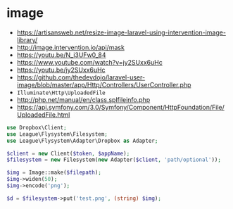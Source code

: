 # image

* https://artisansweb.net/resize-image-laravel-using-intervention-image-library/
* http://image.intervention.io/api/mask
* https://youtu.be/N_i3UFw0_84
* https://www.youtube.com/watch?v=jy2SUxx6uHc
* https://youtu.be/jy2SUxx6uHc
* https://github.com/thedevdojo/laravel-user-image/blob/master/app/Http/Controllers/UserController.php
* `Illuminate\Http\UploadedFile`
* http://php.net/manual/en/class.splfileinfo.php
* https://api.symfony.com/3.0/Symfony/Component/HttpFoundation/File/UploadedFile.html


```php
use Dropbox\Client;
use League\Flysystem\Filesystem;
use League\Flysystem\Adapter\Dropbox as Adapter;

$client = new Client($token, $appName);
$filesystem = new Filesystem(new Adapter($client, 'path/optional'));

$img = Image::make($filepath);
$img->widen(50);
$img->encode('png');

$d = $filesystem->put('test.png', (string) $img);
```
